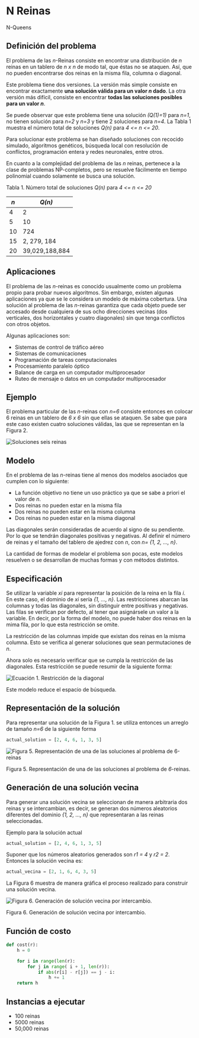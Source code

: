 # N Reinas

N-Queens

## Definición del problema

El problema de las *n*-Reinas consiste en encontrar una distribución de *n* reinas en un tablero de *n x n* de modo tal, que éstas no se ataquen. Así, que no pueden encontrarse dos reinas en la misma fila, columna o diagonal.

Este problema tiene dos versiones. La versión más simple consiste en encontrar exactamente **una solución válida para un valor *n*  dado**. La otra versión más difícil, consiste en encontrar **todas las soluciones posibles para un valor *n***.

Se puede observar que este problema tiene una solución *(Q(1)=1)* para *n=1*, no tienen solución para *n=2* y *n=3* y tiene 2 soluciones para *n=4*. La Tabla 1 muestra el número total de soluciones *Q(n)* para *4 <= n <= 20*.

Para solucionar este problema se han diseñado soluciones con recocido simulado, algoritmos genéticos, búsqueda local con resolución de conflictos, programación entera y redes neuronales, entre otros.

En cuanto a la complejidad del problema de las *n* reinas, pertenece a la clase de problemas NP-completos, pero se resuelve fácilmente en tiempo polinomial cuando solamente se busca una solución.

Tabla 1. Número total de soluciones *Q(n)* para *4 <= n <= 20*

| *n*    |  *Q(n)*      |
|--------|--------------|
| 4      |  2           |
| 5      |  10           |
| 10     |  724           |
| 15     |  2, 279, 184           |
| 20     |  39,029,188,884           |

## Aplicaciones

El problema de las *n*-reinas es conocido usualmente como un problema propio para probar nuevos algoritmos. Sin embargo, existen algunas aplicaciones ya que se le considera un modelo  de máxima cobertura. Una solución al problema de las *n*-reinas garantiza que cada objeto puede ser accesado desde cualquiera de sus ocho direcciones vecinas (dos verticales, dos horizontales y cuatro diagonales) sin que tenga conflictos con otros objetos.

Algunas aplicaciones son:

- Sistemas de control de tráfico aéreo
- Sistemas de comunicaciones
- Programación de tareas computacionales
- Procesamiento paralelo óptico
- Balance de carga en un computador multiprocesador
- Ruteo de mensaje o datos en un computador multiprocesador

## Ejemplo

El problema particular de las *n*-reinas con *n=6* consiste entonces en colocar 6 reinas en un tablero de *6 x 6* sin que ellas se ataquen. Se sabe que para este caso existen cuatro soluciones válidas, las que se representan en la Figura 2.

![Soluciones seis reinas](https://i.imgur.com/hoa4N5t.png)

## Modelo

En el problema de las *n*-reinas tiene al menos dos modelos asociados que cumplen con lo siguiente:

- La función objetivo no tiene un uso práctico ya que se sabe a priori el valor de *n*.
- Dos reinas no pueden estar en la misma fila
- Dos reinas no pueden estar en la misma columna
- Dos reinas no pueden estar en la misma diagonal

Las diagonales serán consideradas de acuerdo al signo de su pendiente. Por lo que se tendrán diagonales positivas y negativas. Al definir el número de reinas y el tamaño del tablero de ajedrez con *n*, con  *n= {1, 2, ..., n}*.

La cantidad de formas de modelar el problema son pocas, este modelos resuelven o se desarrollan de muchas formas y con métodos distintos.

## Especificación

Se utilizar la variable *xi* para representar la posición de la reina en la fila *i*. En este caso, el dominio de *xi* sería *{1, ..., n}*. Las restricciones abarcan las columnas y todas las diagonales, sin distinguir entre positivas y negativas. Las filas se verifican por defecto, al tener que asignársele un valor a la variable. En decir, por la forma del modelo, no puede haber dos reinas en la mima fila, por lo que esta restricción se omite.

La restricción de las columnas impide que existan dos reinas en la misma columna. Esto se verifica al generar soluciones que sean permutaciones de *n*.

Ahora solo es necesario verificar que se cumpla la restricción de las diagonales. Esta restricción se puede resumir de la siguiente forma:

![Ecuación 1. Restricción de la diagonal](https://i.imgur.com/y66laiI.png)

Este modelo reduce el espacio de búsqueda.

## Representación de la solución

Para representar una solución de la Figura 1. se utiliza entonces un arreglo de tamaño *n=6* de la siguiente forma

````python
actual_solution = [2, 4, 6, 1, 3, 5]
````

![Figura 5. Representación de una de las soluciones al problema de 6-reinas](https://i.imgur.com/LQwkTnZ.png)

Figura 5. Representación de una de las soluciones al problema de *6*-reinas.

## Generación de una solución vecina

Para generar una solución vecina se seleccionan de manera arbitraria dos reinas y se intercambian, es decir, se generan dos números aleatorios diferentes del dominio *{1, 2, ..., n}* que representaran a las reinas seleccionadas. 

Ejemplo para la solución actual

```python
actual_solution = [2, 4, 6, 1, 3, 5]
```

Suponer que los números aleatorios generados son *r1 = 4* y *r2 = 2*. Entonces la solución vecina es:

```python
actual_vecina = [2, 1, 6, 4, 3, 5]
```

La Figura 6 muestra de manera gráfica el proceso realizado para construir una solución vecina.

![Figura 6. Generación de solución vecina por intercambio.](https://i.imgur.com/KpQqD6p.png)

Figura 6. Generación de solución vecina por intercambio.

## Función de costo

```python
def cost(r):
    h = 0

    for i in range(len(r):
        for j in range( i + 1, len(r)):
            if abs(r[i] - r[j]) == j - i:
                h += 1
    return h
```

## Instancias a ejecutar

- 100 reinas
- 5000 reinas
- 50,000 reinas
